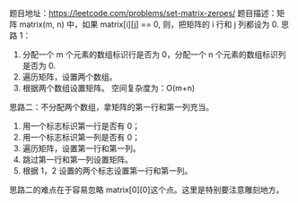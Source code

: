题目地址：https://leetcode.com/problems/set-matrix-zeroes/
题目描述：矩阵 matrix(m, n) 中，如果 matrix[i][j] == 0, 则，把矩阵的 i 行和 j 列都设为 0.
思路 1：
1. 分配一个 m 个元素的数组标识行是否为 0，分配一个 n 个元素的数组标识列是否为 0.
2. 遍历矩阵，设置两个数组。
3. 根据两个数组设置矩阵。
空间复杂度为：O(m+n)

思路二：不分配两个数组，拿矩阵的第一行和第一列充当。
1. 用一个标志标识第一行是否有 0；
2. 用一个标志标识第一列是否有 0；
3. 遍历矩阵，设置第一行和第一列。
4. 跳过第一行和第一列设置矩阵。
5. 根据 1，2 设置的两个标志设置第一行和第一列。

思路二的难点在于容易忽略 matrix[0][0]这个点。这里是特别要注意雕刻地方。

